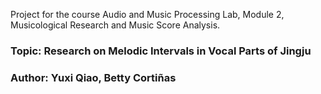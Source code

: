 Project for the course Audio and Music Processing Lab, Module 2, Musicological Research and Music Score Analysis. 

### Topic: Research on Melodic Intervals in Vocal Parts of Jingju  
### Author: Yuxi Qiao, Betty Cortiñas
